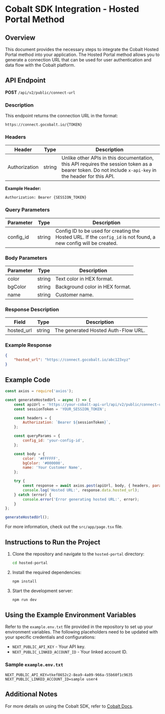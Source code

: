 # Cobalt SDK Integration - Hosted Portal Method

## Overview
This document provides the necessary steps to integrate the Cobalt Hosted Portal method into your application. The Hosted Portal method allows you to generate a connection URL that can be used for user authentication and data flow with the Cobalt platform.

## API Endpoint
**POST** `/api/v2/public/connect-url`

### Description
This endpoint returns the connection URL in the format:
```
https://connect.gocobalt.io/{TOKEN}
```

### Headers
| Header          | Type   | Description                                                                                   |
|-----------------|--------|-----------------------------------------------------------------------------------------------|
| Authorization   | string | Unlike other APIs in this documentation, this API requires the session token as a bearer token. Do not include `x-api-key` in the header for this API. |

**Example Header:**
```
Authorization: Bearer {SESSION_TOKEN}
```

### Query Parameters
| Parameter  | Type   | Description                                                                                       |
|------------|--------|---------------------------------------------------------------------------------------------------|
| config_id  | string | Config ID to be used for creating the Hosted URL. If the `config_id` is not found, a new config will be created. |

### Body Parameters
| Parameter  | Type   | Description                                                                 |
|------------|--------|-----------------------------------------------------------------------------|
| color      | string | Text color in HEX format.                                                   |
| bgColor    | string | Background color in HEX format.                                             |
| name       | string | Customer name.                                                              |

### Response Description
| Field       | Type   | Description                                                                 |
|-------------|--------|-----------------------------------------------------------------------------|
| hosted_url  | string | The generated Hosted Auth-Flow URL.                                        |

### Example Response
```json
{
    "hosted_url": "https://connect.gocobalt.io/abc123xyz"
}
```

## Example Code
```javascript
const axios = require('axios');

const generateHostedUrl = async () => {
    const apiUrl = 'https://your-cobalt-api-url/api/v2/public/connect-url';
    const sessionToken = 'YOUR_SESSION_TOKEN';

    const headers = {
        Authorization: `Bearer ${sessionToken}`,
    };

    const queryParams = {
        config_id: 'your-config-id',
    };

    const body = {
        color: '#FFFFFF',
        bgColor: '#000000',
        name: 'Your Customer Name',
    };

    try {
        const response = await axios.post(apiUrl, body, { headers, params: queryParams });
        console.log('Hosted URL:', response.data.hosted_url);
    } catch (error) {
        console.error('Error generating hosted URL:', error);
    }
};

generateHostedUrl();

```
For more information, check out the `src/app/page.tsx` file.

## Instructions to Run the Project
1. Clone the repository and navigate to the `hosted-portal` directory:
   ```bash
   cd hosted-portal
   ```
2. Install the required dependencies:
   ```bash
   npm install
   ```
3. Start the development server:
   ```bash
   npm run dev
   ```

## Using the Example Environment Variables
Refer to the `example.env.txt` file provided in the repository to set up your environment variables. The following placeholders need to be updated with your specific credentials and configurations:

- `NEXT_PUBLIC_API_KEY` - Your API key.
- `NEXT_PUBLIC_LINKED_ACCOUNT_ID` - Your linked account ID.

### Sample `example.env.txt`
```
NEXT_PUBLIC_API_KEY=tkef8652c2-8ea9-4a09-966a-55b60f1c9635
NEXT_PUBLIC_LINKED_ACCOUNT_ID=sample user4
```

## Additional Notes
For more details on using the Cobalt SDK, refer to [Cobalt Docs](https://docs.gocobalt.io/introduction).
